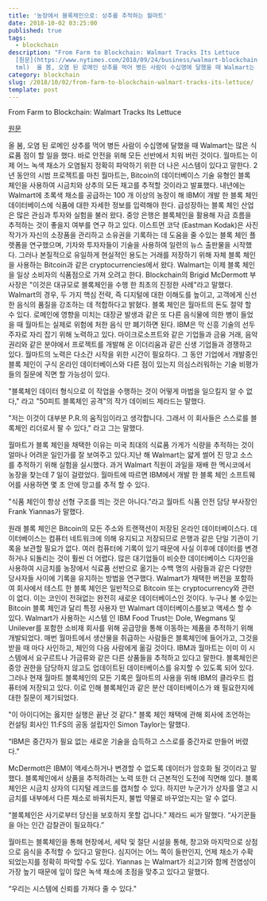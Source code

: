 ```yaml
---
title: '농장에서 블록체인으로: 상추를 추적하는 월마트'
date: 2018-10-02 03:25:00
published: true
tags:
  - blockchain
description: "From Farm to Blockchain: Walmart Tracks Its Lettuce
  [원문](https://www.nytimes.com/2018/09/24/business/walmart-blockchain-lettuce.h\
  tml)  올 봄, 오염 된 로메인 상추를 먹어 병든 사람이 수십명에 달했을 때 Walmart는 많은 식료품 점이 할 일을 했..."
category: blockchain
slug: /2018/10/02/from-farm-to-blockchain-walmart-tracks-its-lettuce/
template: post
---
```


From Farm to Blockchain: Walmart Tracks Its Lettuce

[원문](https://www.nytimes.com/2018/09/24/business/walmart-blockchain-lettuce.html)

올 봄, 오염 된 로메인 상추를 먹어 병든 사람이 수십명에 달했을 때 Walmart는 많은 식료품 점이 할 일을 했다. 바로 안전을 위해 모든 선반에서 치워 버린 것이다. 월마트는 이제 어느 녹색 채소가 오염될지 정확히 파악하기 위한 더 나은 시스템이 있다고 말한다. 2년 동안의 시범 프로젝트를 마친 월마트는, Bitcoin의 데이터베이스 기술 유형인 블록 체인을 사용하여 시금치와 상추의 모든 재고를 추적할 것이라고 발표했다. 내년에는 Walmart에 초록색 채소를 공급하는 100 개 이상의 농장이 해 IBM이 개발 한 블록 체인 데이터베이스에 식품에 대한 자세한 정보를 입력해야 한다. 급성장하는 블록 체인 산업은 많은 관심과 투자와 실험을 불러 왔다. 중앙 은행은 블록체인을 활용해 자금 흐름을 추적하는 것이 좋을지 여부를 연구 하고 있다. 이스트먼 코닥 (Eastman Kodak)은 사진 작가가 자신의 소장품을 관리하고 소유권을 기록하는 데 도움을 줄 수있는 블록 체인 플랫폼을 연구했으며, 기자와 투자자들이 기술을 사용하여 일련의 뉴스 출판물을 시작했다. 그러나 본질적으로 유일하게 현실적인 용도는 거래를 저장하기 위해 자체 블록 체인을 사용하는 Bitcoin과 같은 cryptocurrencies에서 왔다. Walmart는 이제 블록 체인을 일상 소비자의 식품점으로 가져 오려고 한다. Blockchain의 Brigid McDermott 부사장은 "이것은 대규모로 블록체인을 수행 한 최초의 진정한 사례"라고 말했다. Walmart의 경우, 두 가지 핵심 전략, 즉 디지털에 대한 이해도를 높이고, 고객에게 신선한 음식의 품질을 강조하는 데 적합하다고 밝혔다. 블록 체인은 월마트의 돈도 절약 할 수 있다. 로메인에 영향을 미치는 대장균 발생과 같은 또 다른 음식물에 의한 병이 들었을 때 월마트는 실제로 위험에 처한 음식 만 폐기하면 된다. IBM은 막 신흥 기술의 선두 주자로 자리 잡기 위해 노력하고 있다. 마이크로소프트와 같은 기업들과 금융 거래, 음악 권리와 같은 분야에서 프로젝트를 개발해 온 이더리움과 같은 신생 기업들과 경쟁하고 있다. 월마트의 노력은 다소간 시작을 위한 시간이 필요하다. 그 동안 기업에서 개발중인 블록 체인이 구식 온라인 데이터베이스와 다른 점이 있는지 의심스러워하는 기술 비평가들의 질문에 직면 할 가능성이 있다.

"블록체인 데이터 형식으로 이 작업을 수행하는 것이 어떻게 마법을 일으킬지 알 수 없다," 라고 "50피트 블록체인 공격"의 작가 데이비드 제라드는 말했다.

"저는 이것이 대부분 P.R.의 움직임이라고 생각합니다. 그래서 이 회사들은 스스로를 블록체인 리더로서 팔 수 있다," 라고 그는 말했다.

월마트가 블록 체인을 채택한 이유는 미국 최대의 식료품 가게가 식량을 추적하는 것이 얼마나 어려운 일인가를 잘 보여주고 있다.지난 해 Walmart는 얇게 썰어 진 망고 소스를 추적하기 위해 실험을 실시했다. 과거 Walmart 직원이 과일을 재배 한 멕시코에서 농장을 찾는데 7 일이 걸렸었다. 월마트에 따르면 IBM에서 개발 한 블록 체인 소프트웨어를 사용하면 몇 초 안에 망고를 추적 할 수 있다.

"식품 체인이 항상 선형 구조를 띄는 것은 아니다."라고 월마트 식품 안전 담당 부사장인 Frank Yiannas가 말했다.

원래 블록 체인은 Bitcoin의 모든 주소와 트랜잭션이 저장된 온라인 데이터베이스다. 데이터베이스는 컴퓨터 네트워크에 의해 유지되고 저장되므로 은행과 같은 단일 기관이 기록을 보관할 필요가 없다. 여러 컴퓨터에 기록이 있기 때문에 사실 이후에 데이터를 변경하거나 되돌리는 것이 훨씬 더 어렵다. 많은 대기업들이 비슷한 데이터베이스 디자인을 사용하여 시금치를 농장에서 식료품 선반으로 옮기는 수백 명의 사람들과 같은 다양한 당사자들 사이에 기록을 유지하는 방법을 연구했다. Walmart가 채택한 버전을 포함하여 회사에서 테스트 한 블록 체인은 일반적으로 Bitcoin 또는 cryptocurrency와 관련이 없다. 이는 코인이 전혀없는 완전히 새로운 데이터베이스인 것이다. 누구나 볼 수있는 Bitcoin 블록 체인과 달리 특정 사용자 만 Walmart 데이터베이스를보고 액세스 할 수 있다. Walmart가 사용하는 시스템 인 IBM Food Trust는 Dole, Wegmans 및 Unilever를 포함한 소비재 회사를 위해 공급망을 통해 이동하는 제품을 추적하기 위해 개발되었다. 매번 월마트에서 생산물을 취급하는 사람들은 블록체인에 들어가고, 그것을 받을 때 마다 사인하고, 체인의 다음 사람에게 옮길 것이다. IBM과 월마트는 이미 이 시스템에서 요구르트나 가금류와 같은 다른 상품들을 추적하고 있다고 말한다. 블록체인은 중앙 권한을 담당하지 않고도 업데이트된 데이터베이스를 유지할 수 있도록 되어 있다. 그러나 현재 월마트 블록체인의 모든 기록은 월마트의 사용을 위해 IBM의 클라우드 컴퓨터에 저장되고 있다. 이로 인해 블록체인과 같은 분산 데이터베이스가 왜 필요한지에 대한 질문이 제기되었다.

"이 아이디어는 옳지만 실행은 끝난 것 같다." 블록 체인 채택에 관해 회사에 조언하는 컨설팅 회사인 11:FS의 공동 설립자인 Simon Taylor는 말했다.

“IBM은 중간자가 필요 없는 새로운 기술을 습득하고 스스로를 중간자로 만들어 버렸다.”

McDermott은 IBM이 액세스하거나 변경할 수 없도록 데이터가 암호화 될 것이라고 말했다. 블록체인에서 상품을 추적하려는 노력 또한 더 근본적인 도전에 직면해 있다. 블록체인은 시금치 상자의 디지털 레코드를 캡처할 수 있다. 하지만 누군가가 상자를 열고 시금치를 내부에서 다른 채소로 바꿔치든지, 불법 약물로 바꾸었는지는 알 수 없다.

“블록체인은 사기로부터 당신을 보호하지 못할 겁니다.” 제라드 씨가 말했다. “사기꾼들을 아는 인간 감찰관이 필요하다.”

월마트는 블록체인을 통해 현장에서, 세탁 및 절단 시설을 통해, 창고와 마지막으로 상점으로 음식을 추적할 수 있다고 말한다. 심지어는 어느 쪽이 들판인지, 언제 채소가 수확되었는지를 정확히 파악할 수도 있다. Yiannas 는 Walmart가 쇠고기와 함께 전염성이 가장 높기 때문에 잎이 많은 녹색 채소에 초점을 맞추고 있다고 말했다.

“우리는 시스템에 신뢰를 가져다 줄 수 있다."
